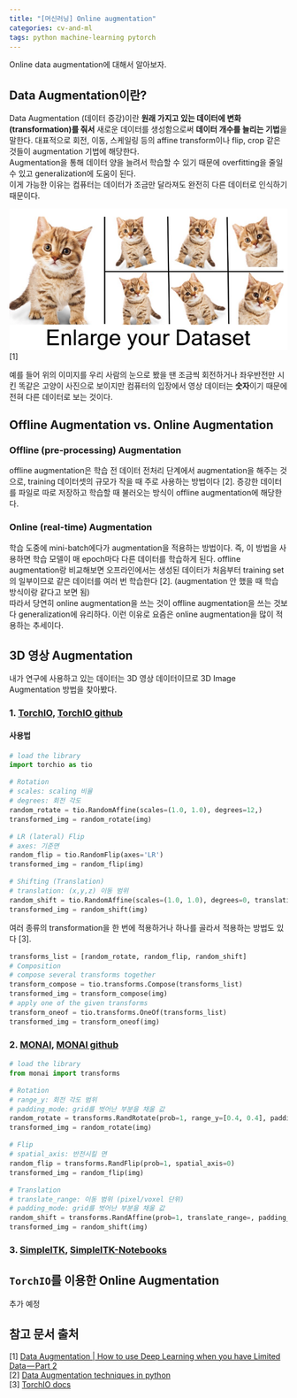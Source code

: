 ```yaml
---
title: "[머신러닝] Online augmentation"
categories: cv-and-ml
tags: python machine-learning pytorch
---
```


Online data augmentation에 대해서 알아보자.<br>

## Data Augmentation이란?

Data Augmentation (데이터 증강)이란 **원래 가지고 있는 데이터에 변화 (transformation)를 줘서** 새로운 데이터를 생성함으로써 **데이터 개수를 늘리는 기법**을 말한다.
대표적으로 회전, 이동, 스케일링 등의 affine transform이나 flip, crop 같은 것들이 augmentation 기법에 해당한다.<br>
Augmentation을 통해 데이터 양을 늘려서 학습할 수 있기 때문에 overfitting을 줄일 수 있고 generalization에 도움이 된다.<br>
이게 가능한 이유는 컴퓨터는 데이터가 조금만 달라져도 완전히 다른 데이터로 인식하기 때문이다.

![Figure 1](/assets/images/220728/Fig_01.png) [1]

예를 들어 위의 이미지를 우리 사람의 눈으로 봤을 땐 조금씩 회전하거나 좌우반전만 시킨 똑같은 고양이 사진으로 보이지만 컴퓨터의 입장에서 영상 데이터는 **숫자**이기 때문에 전혀 다른 데이터로 보는 것이다.

## Offline Augmentation vs. Online Augmentation

### Offline (pre-processing) Augmentation

offline augmentation은 학습 전 데이터 전처리 단계에서 augmentation을 해주는 것으로, training 데이터셋의 규모가 작을 때 주로 사용하는 방법이다 [2].
증강한 데이터를 파일로 따로 저장하고 학습할 때 불러오는 방식이 offline augmentation에 해당한다.

### Online (real-time) Augmentation

학습 도중에 mini-batch에다가 augmentation을 적용하는 방법이다.
즉, 이 방법을 사용하면 학습 모델이 매 epoch마다 다른 데이터를 학습하게 된다.
offline augmentation랑 비교해보면 오프라인에서는 생성된 데이터가 처음부터 training set의 일부이므로 같은 데이터를 여러 번 학습한다 [2]. (augmentation 안 했을 때 학습 방식이랑 같다고 보면 됨)<br>
따라서 당연히 online augmentation을 쓰는 것이 offline augmentation을 쓰는 것보다 generalization에 유리하다. 이런 이유로 요즘은 online augmentation을 많이 적용하는 추세이다.

## 3D 영상 Augmentation

내가 연구에 사용하고 있는 데이터는 3D 영상 데이터이므로 3D Image Augmentation 방법을 찾아봤다.

### 1. [TorchIO](https://discuss.pytorch.org/t/torchio-new-library-for-efficient-3d-data-augmentation-and-patch-based-training/65902), [TorchIO github](https://github.com/fepegar/torchio)

#### 사용법

```python
# load the library
import torchio as tio
```

```python
# Rotation
# scales: scaling 비율
# degrees: 회전 각도
random_rotate = tio.RandomAffine(scales=(1.0, 1.0), degrees=12,)
transformed_img = random_rotate(img)
```

```python
# LR (lateral) Flip
# axes: 기준면
random_flip = tio.RandomFlip(axes='LR')
transformed_img = random_flip(img)
```

```python
# Shifting (Translation)
# translation: (x,y,z) 이동 범위
random_shift = tio.RandomAffine(scales=(1.0, 1.0), degrees=0, translation=(20,20,20))
transformed_img = random_shift(img)
```

여러 종류의 transformation을 한 번에 적용하거나 하나를 골라서 적용하는 방법도 있다 [3].

```python
transforms_list = [random_rotate, random_flip, random_shift]
# Composition
# compose several transforms together
transform_compose = tio.transforms.Compose(transforms_list)
transformed_img = transform_compose(img)
# apply one of the given transforms
transform_oneof = tio.transforms.OneOf(transforms_list)
transformed_img = transform_oneof(img)
```

### 2. [MONAI](https://discuss.pytorch.org/t/medical-open-network-for-ai/85700), [MONAI github](https://github.com/Project-MONAI/MONAI/tree/dev/monai/transforms)

```python
# load the library
from monai import transforms
```

```python
# Rotation
# range_y: 회전 각도 범위
# padding_mode: grid를 벗어난 부분을 채울 값
random_rotate = transforms.RandRotate(prob=1, range_y=[0.4, 0.4], padding_mode="zeros")
transformed_img = random_rotate(img)
```

```python
# Flip
# spatial_axis: 반전시킬 면
random_flip = transforms.RandFlip(prob=1, spatial_axis=0)
transformed_img = random_flip(img)
```

```python
# Translation
# translate_range: 이동 범위 (pixel/voxel 단위)
# padding_mode: grid를 벗어난 부분을 채울 값
random_shift = transforms.RandAffine(prob=1, translate_range=, padding_mode='zero')
transformed_img = random_shift(img)
```

### 3. [SimpleITK](https://simpleitk.org/SPIE2019_COURSE/03_data_augmentation.html), [SimpleITK-Notebooks](https://github.com/InsightSoftwareConsortium/SimpleITK-Notebooks/blob/master/Python/70_Data_Augmentation.ipynb)

## `TorchIO`를 이용한 Online Augmentation

추가 예정


## 참고 문서 출처

[1] [Data Augmentation | How to use Deep Learning when you have Limited Data — Part 2](https://nanonets.com/blog/data-augmentation-how-to-use-deep-learning-when-you-have-limited-data-part-2/)<br>
[2] [Data Augmentation techniques in python](https://towardsdatascience.com/data-augmentation-techniques-in-python-f216ef5eed69)<br>
[3] [TorchIO docs](https://torchio.readthedocs.io/transforms/augmentation.html#composition)
